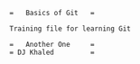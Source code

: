     =   Basics of Git   =

    Training file for learning Git

    =   Another One     =
    = DJ Khaled         =